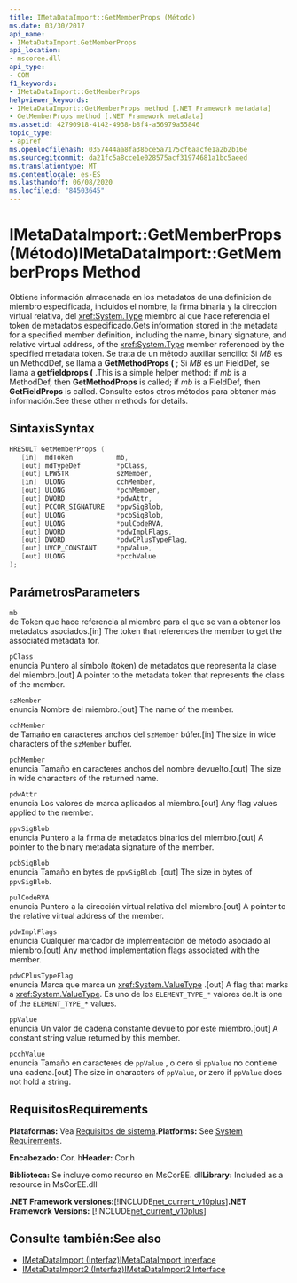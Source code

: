 ```yaml
---
title: IMetaDataImport::GetMemberProps (Método)
ms.date: 03/30/2017
api_name:
- IMetaDataImport.GetMemberProps
api_location:
- mscoree.dll
api_type:
- COM
f1_keywords:
- IMetaDataImport::GetMemberProps
helpviewer_keywords:
- IMetaDataImport::GetMemberProps method [.NET Framework metadata]
- GetMemberProps method [.NET Framework metadata]
ms.assetid: 42790918-4142-4938-b8f4-a56979a55846
topic_type:
- apiref
ms.openlocfilehash: 0357444aa8fa38bce5a7175cf6aacfe1a2b2b16e
ms.sourcegitcommit: da21fc5a8cce1e028575acf31974681a1bc5aeed
ms.translationtype: MT
ms.contentlocale: es-ES
ms.lasthandoff: 06/08/2020
ms.locfileid: "84503645"
---
```

# <a name="imetadataimportgetmemberprops-method"></a><span data-ttu-id="4e17a-102">IMetaDataImport::GetMemberProps (Método)</span><span class="sxs-lookup"><span data-stu-id="4e17a-102">IMetaDataImport::GetMemberProps Method</span></span>
<span data-ttu-id="4e17a-103">Obtiene información almacenada en los metadatos de una definición de miembro especificada, incluidos el nombre, la firma binaria y la dirección virtual relativa, del <xref:System.Type> miembro al que hace referencia el token de metadatos especificado.</span><span class="sxs-lookup"><span data-stu-id="4e17a-103">Gets information stored in the metadata for a specified member definition, including the name, binary signature, and relative virtual address, of the <xref:System.Type> member referenced by the specified metadata token.</span></span> <span data-ttu-id="4e17a-104">Se trata de un método auxiliar sencillo: Si *MB* es un MethodDef, se llama a **GetMethodProps (** ; Si *MB* es un FieldDef, se llama a **getfieldprops (** .</span><span class="sxs-lookup"><span data-stu-id="4e17a-104">This is a simple helper method: if *mb* is a MethodDef, then **GetMethodProps** is called; if *mb* is a FieldDef, then **GetFieldProps** is called.</span></span> <span data-ttu-id="4e17a-105">Consulte estos otros métodos para obtener más información.</span><span class="sxs-lookup"><span data-stu-id="4e17a-105">See these other methods for details.</span></span>
  
## <a name="syntax"></a><span data-ttu-id="4e17a-106">Sintaxis</span><span class="sxs-lookup"><span data-stu-id="4e17a-106">Syntax</span></span>  
  
```cpp  
HRESULT GetMemberProps (  
   [in]  mdToken           mb,
   [out] mdTypeDef         *pClass,  
   [out] LPWSTR            szMember,
   [in]  ULONG             cchMember,
   [out] ULONG             *pchMember,
   [out] DWORD             *pdwAttr,  
   [out] PCCOR_SIGNATURE   *ppvSigBlob,
   [out] ULONG             *pcbSigBlob,
   [out] ULONG             *pulCodeRVA,
   [out] DWORD             *pdwImplFlags,
   [out] DWORD             *pdwCPlusTypeFlag,
   [out] UVCP_CONSTANT     *ppValue,  
   [out] ULONG             *pcchValue  
);  
```  
  
## <a name="parameters"></a><span data-ttu-id="4e17a-107">Parámetros</span><span class="sxs-lookup"><span data-stu-id="4e17a-107">Parameters</span></span>  
 `mb`  
 <span data-ttu-id="4e17a-108">de Token que hace referencia al miembro para el que se van a obtener los metadatos asociados.</span><span class="sxs-lookup"><span data-stu-id="4e17a-108">[in] The token that references the member to get the associated metadata for.</span></span>  
  
 `pClass`  
 <span data-ttu-id="4e17a-109">enuncia Puntero al símbolo (token) de metadatos que representa la clase del miembro.</span><span class="sxs-lookup"><span data-stu-id="4e17a-109">[out] A pointer to the metadata token that represents the class of the member.</span></span>  
  
 `szMember`  
 <span data-ttu-id="4e17a-110">enuncia Nombre del miembro.</span><span class="sxs-lookup"><span data-stu-id="4e17a-110">[out] The name of the member.</span></span>  
  
 `cchMember`  
 <span data-ttu-id="4e17a-111">de Tamaño en caracteres anchos del `szMember` búfer.</span><span class="sxs-lookup"><span data-stu-id="4e17a-111">[in] The size in wide characters of the `szMember` buffer.</span></span>  
  
 `pchMember`  
 <span data-ttu-id="4e17a-112">enuncia Tamaño en caracteres anchos del nombre devuelto.</span><span class="sxs-lookup"><span data-stu-id="4e17a-112">[out] The size in wide characters of the returned name.</span></span>  
  
 `pdwAttr`  
 <span data-ttu-id="4e17a-113">enuncia Los valores de marca aplicados al miembro.</span><span class="sxs-lookup"><span data-stu-id="4e17a-113">[out] Any flag values applied to the member.</span></span>  
  
 `ppvSigBlob`  
 <span data-ttu-id="4e17a-114">enuncia Puntero a la firma de metadatos binarios del miembro.</span><span class="sxs-lookup"><span data-stu-id="4e17a-114">[out] A pointer to the binary metadata signature of the member.</span></span>  
  
 `pcbSigBlob`  
 <span data-ttu-id="4e17a-115">enuncia Tamaño en bytes de `ppvSigBlob` .</span><span class="sxs-lookup"><span data-stu-id="4e17a-115">[out] The size in bytes of `ppvSigBlob`.</span></span>  
  
 `pulCodeRVA`  
 <span data-ttu-id="4e17a-116">enuncia Puntero a la dirección virtual relativa del miembro.</span><span class="sxs-lookup"><span data-stu-id="4e17a-116">[out] A pointer to the relative virtual address of the member.</span></span>  
  
 `pdwImplFlags`  
 <span data-ttu-id="4e17a-117">enuncia Cualquier marcador de implementación de método asociado al miembro.</span><span class="sxs-lookup"><span data-stu-id="4e17a-117">[out] Any method implementation flags associated with the member.</span></span>  
  
 `pdwCPlusTypeFlag`  
 <span data-ttu-id="4e17a-118">enuncia Marca que marca un <xref:System.ValueType> .</span><span class="sxs-lookup"><span data-stu-id="4e17a-118">[out] A flag that marks a <xref:System.ValueType>.</span></span> <span data-ttu-id="4e17a-119">Es uno de los `ELEMENT_TYPE_*` valores de.</span><span class="sxs-lookup"><span data-stu-id="4e17a-119">It is one of the `ELEMENT_TYPE_*` values.</span></span>
  
 `ppValue`  
 <span data-ttu-id="4e17a-120">enuncia Un valor de cadena constante devuelto por este miembro.</span><span class="sxs-lookup"><span data-stu-id="4e17a-120">[out] A constant string value returned by this member.</span></span>  
  
 `pcchValue`  
 <span data-ttu-id="4e17a-121">enuncia Tamaño en caracteres de `ppValue` , o cero si `ppValue` no contiene una cadena.</span><span class="sxs-lookup"><span data-stu-id="4e17a-121">[out] The size in characters of `ppValue`, or zero if `ppValue` does not hold a string.</span></span>  
  
## <a name="requirements"></a><span data-ttu-id="4e17a-122">Requisitos</span><span class="sxs-lookup"><span data-stu-id="4e17a-122">Requirements</span></span>  
 <span data-ttu-id="4e17a-123">**Plataformas:** Vea [Requisitos de sistema](../../get-started/system-requirements.md).</span><span class="sxs-lookup"><span data-stu-id="4e17a-123">**Platforms:** See [System Requirements](../../get-started/system-requirements.md).</span></span>  
  
 <span data-ttu-id="4e17a-124">**Encabezado:** Cor. h</span><span class="sxs-lookup"><span data-stu-id="4e17a-124">**Header:** Cor.h</span></span>  
  
 <span data-ttu-id="4e17a-125">**Biblioteca:** Se incluye como recurso en MsCorEE. dll</span><span class="sxs-lookup"><span data-stu-id="4e17a-125">**Library:** Included as a resource in MsCorEE.dll</span></span>  
  
 <span data-ttu-id="4e17a-126">**.NET Framework versiones:**[!INCLUDE[net_current_v10plus](../../../../includes/net-current-v10plus-md.md)]</span><span class="sxs-lookup"><span data-stu-id="4e17a-126">**.NET Framework Versions:** [!INCLUDE[net_current_v10plus](../../../../includes/net-current-v10plus-md.md)]</span></span>  
  
## <a name="see-also"></a><span data-ttu-id="4e17a-127">Consulte también:</span><span class="sxs-lookup"><span data-stu-id="4e17a-127">See also</span></span>

- [<span data-ttu-id="4e17a-128">IMetaDataImport (Interfaz)</span><span class="sxs-lookup"><span data-stu-id="4e17a-128">IMetaDataImport Interface</span></span>](imetadataimport-interface.md)
- [<span data-ttu-id="4e17a-129">IMetaDataImport2 (Interfaz)</span><span class="sxs-lookup"><span data-stu-id="4e17a-129">IMetaDataImport2 Interface</span></span>](imetadataimport2-interface.md)
